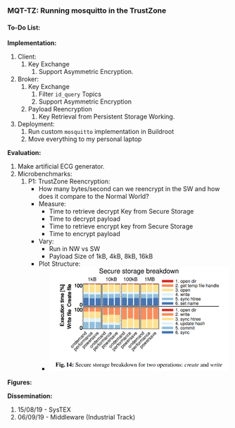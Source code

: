 ### MQT-TZ: Running mosquitto in the TrustZone

#### To-Do List:

**Implementation:**
1. Client:
    1. Key Exchange
        1. Support Asymmetric Encryption.
2. Broker:
    1. Key Exchange
        1. Filter `id_query` Topics
        2. Support Asymmetric Encryption
    2. Payload Reencryption
        1. Key Retrieval from Persistent Storage Working.
3. Deployment:
    1. Run custom `mosquitto` implementation in Buildroot
    2. Move everything to my personal laptop

**Evaluation:**
1. Make artificial ECG generator.
2. Microbenchmarks:
    1. P1: TrustZone Reencryption:
        + How many bytes/second can we reencrypt in the SW and how does it compare to the Normal World?
        + Measure:
            + Time to retrieve decrypt Key from Secure Storage
            + Time to decrypt payload
            + Time to retrieve encrypt key from Secure Storage
            + Time to encrypt payload
        + Vary:
            + Run in NW vs SW
            + Payload Size of 1kB, 4kB, 8kB, 16kB
        + Plot Structure:
            + ![Fig 14 in "On the Performance of ARM TrustZone"](./img/trustzone-comparison.png)

**Figures:**

**Dissemination:**
1. 15/08/19 - SysTEX
2. 06/09/19 - Middleware (Industrial Track)

